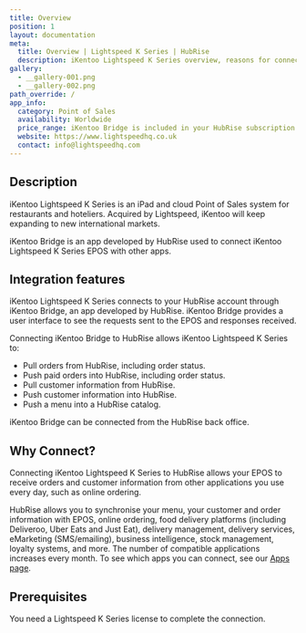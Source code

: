 ```yaml
---
title: Overview
position: 1
layout: documentation
meta:
  title: Overview | Lightspeed K Series | HubRise
  description: iKentoo Lightspeed K Series overview, reasons for connecting it to HubRise and summary of integrated features. Synchronise data between your EPOS and your apps.
gallery:
  - __gallery-001.png
  - __gallery-002.png
path_override: /
app_info:
  category: Point of Sales
  availability: Worldwide
  price_range: iKentoo Bridge is included in your HubRise subscription. Contact Lightspeed to enquire about Lightspeed K Series pricing.
  website: https://www.lightspeedhq.co.uk
  contact: info@lightspeedhq.com
---
```


## Description

iKentoo Lightspeed K Series is an iPad and cloud Point of Sales system for restaurants and hoteliers. Acquired by Lightspeed, iKentoo will keep expanding to new international markets.

iKentoo Bridge is an app developed by HubRise used to connect iKentoo Lightspeed K Series EPOS with other apps.

## Integration features

iKentoo Lightspeed K Series connects to your HubRise account through iKentoo Bridge, an app developed by HubRise.
iKentoo Bridge provides a user interface to see the requests sent to the EPOS and responses received.

Connecting iKentoo Bridge to HubRise allows iKentoo Lightspeed K Series to:

- Pull orders from HubRise, including order status.
- Push paid orders into HubRise, including order status.
- Pull customer information from HubRise.
- Push customer information into HubRise.
- Push a menu into a HubRise catalog.

iKentoo Bridge can be connected from the HubRise back office.

## Why Connect?

Connecting iKentoo Lightspeed K Series to HubRise allows your EPOS to receive orders and customer information from other applications you use every day, such as online ordering.

HubRise allows you to synchronise your menu, your customer and order information with EPOS, online ordering, food delivery platforms (including Deliveroo, Uber Eats and Just Eat), delivery management, delivery services, eMarketing (SMS/emailing), business intelligence, stock management, loyalty systems, and more. The number of compatible applications increases every month. To see which apps you can connect, see our [Apps page](/apps).

## Prerequisites

You need a Lightspeed K Series license to complete the connection.
